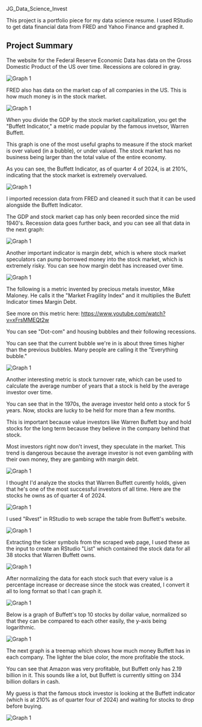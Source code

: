 JG_Data_Science_Invest

This project is a portfolio piece for my data science resume. I used RStudio to get data financial data from FRED and Yahoo Finance and graphed it.

## Project Summary

The website for the Federal Reserve Economic Data has data on the Gross Domestic Product of the US over time. Recessions are colored in gray.

![Graph 1](output/JG_DS_Invest_01_GDP_A_001.PNG)

FRED also has data on the market cap of all companies in the US. This is how much money is in the stock market.

![Graph 1](output/JG_DS_Invest_02_Market_Cap_A_001.PNG)

When you divide the GDP by the stock market capitalization, you get the "Buffett Indicator," a metric made popular by the famous invetsor, Warren Buffett.

This graph is one of the most useful graphs to measure if the stock market is over valued (in a bubble), or under valued. The stock market has no business being larger than the total value of the entire economy. 

As you can see, the Buffett Indicator, as of quarter 4 of 2024, is at 210%, indicating that the stock market is extremely overvalued.

![Graph 1](output/JG_DS_Invest_03_Buffett_A_001.png)

I imported recession data from FRED and cleaned it such that it can be used alongside the Buffett Indicator. 

The GDP and stock market cap has only been recorded since the mid 1940's. Recession data goes further back, and you can see all that data in the next graph:

![Graph 1](output/JG_DS_Invest_04_Buffett_Recession_A_001.png)

Another important indicator is margin debt, which is where stock market speculators can pump borrowed money into the stock market, which is extremely risky. You can see how margin debt has increased over time.

![Graph 1](output/JG_DS_Invest_05_Margin_Debt_A_001.png)

The following is a metric invented by precious metals investor, Mike Maloney. He calls it the "Market Fragility Index" and it multiplies the Bufett Indicator times Margin Debt.

See more on this metric here: https://www.youtube.com/watch?v=xFrsMMEQt2w

You can see "Dot-com" and housing bubbles and their following recessions. 

You can see that the current bubble we're in is about three times higher than the previous bubbles. Many people are calling it the "Everything bubble."

![Graph 1](output/JG_DS_Invest_06_Fragility_Recession_A_001.png)

Another interesting metric is stock turnover rate, which can be used to calculate the average number of years that a stock is held by the average investor over time.

You can see that in the 1970s, the average investor held onto a stock for 5 years. Now, stocks are lucky to be held for more than a few months. 

This is important because value investors like Warren Buffett buy and hold stocks for the long term because they believe in the company behind that stock.

Most investors right now don't invest, they speculate in the market. This trend is dangerous because the average investor is not even gambling with their own money, they are gambing with margin debt.

![Graph 1](output/JG_DS_Invest_07_Stock_Hold_A_001.png)




I thought I'd analyze the stocks that Warren Buffett curently holds, given that he's one of the most successful investors of all time. Here are the stocks he owns as of quarter 4 of 2024.

![Graph 1](output/JG_DS_Invest_08_Buffett_Web_A_001.png)

I used "Rvest" in RStudio to web scrape the table from Buffett's website.

![Graph 1](output/JG_DS_Invest_09_RVest_A_001.png)

Extracting the ticker symbols from the scraped web page, I used these as the input to create an RStudio "List" which contained the stock data for all 38 stocks that Warren Buffett owns.

![Graph 1](output/JG_DS_Invest_10_Stocks_List_A_001.png)

After normalizing the data for each stock such that every value is a percentage increase or decrease since the stock was created, I convert it all to long format so that I can graph it.

![Graph 1](output/JG_DS_Invest_11_Long_A_001.png)

Below is a graph of Buffett's top 10 stocks by dollar value, normalized so that they can be compared to each other easily, the y-axis being logarithmic.

![Graph 1](output/JG_DS_Invest_12_Buffett_Top_A_001.png)

The next graph is a treemap which shows how much money Buffett has in each company. The lighter the blue color, the more profitable the stock. 

You can see that Amazon was very profitable, but Buffett only has 2.19 billion in it. This sounds like a lot, but Buffett is currently sitting on 334 billion dollars in cash. 

My guess is that the famous stock investor is looking at the Buffett indicator (which is at 210% as of quarter four of 2024) and waiting for stocks to drop before buying.

![Graph 1](output/JG_DS_Invest_13_Buffett_Treemap_A_001.png)



















